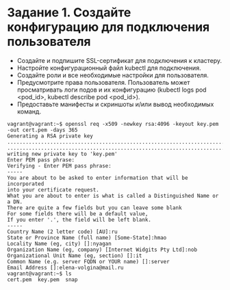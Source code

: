 # Задание 1. Создайте конфигурацию для подключения пользователя
- Создайте и подпишите SSL-сертификат для подключения к кластеру.
- Настройте конфигурационный файл kubectl для подключения.
- Создайте роли и все необходимые настройки для пользователя.
- Предусмотрите права пользователя. Пользователь может просматривать логи подов и их конфигурацию (kubectl logs pod <pod_id>, kubectl describe pod <pod_id>).
- Предоставьте манифесты и скриншоты и/или вывод необходимых команд.
```
vagrant@vagrant:~$ openssl req -x509 -newkey rsa:4096 -keyout key.pem -out cert.pem -days 365
Generating a RSA private key
...................................................................................++++
...................................................................................................................++++
writing new private key to 'key.pem'
Enter PEM pass phrase:
Verifying - Enter PEM pass phrase:
-----
You are about to be asked to enter information that will be incorporated
into your certificate request.
What you are about to enter is what is called a Distinguished Name or a DN.
There are quite a few fields but you can leave some blank
For some fields there will be a default value,
If you enter '.', the field will be left blank.
-----
Country Name (2 letter code) [AU]:ru
State or Province Name (full name) [Some-State]:hmao
Locality Name (eg, city) []:nyagan
Organization Name (eg, company) [Internet Widgits Pty Ltd]:nob
Organizational Unit Name (eg, section) []:it
Common Name (e.g. server FQDN or YOUR name) []:server
Email Address []:elena-volgina@mail.ru
vagrant@vagrant:~$ ls
cert.pem  key.pem  snap


```
